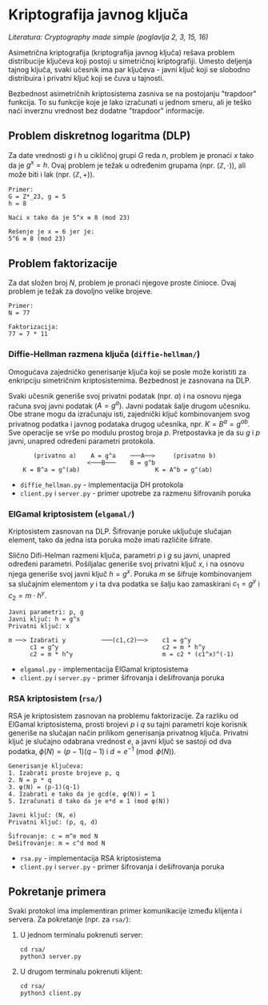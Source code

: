 # Kriptografija javnog ključa

_Literatura: Cryptography made simple (poglavlja 2, 3, 15, 16)_

Asimetrična kriptografija (kriptografija javnog ključa) rešava problem
distribucije ključeva koji postoji u simetričnoj kriptografiji. Umesto deljenja
tajnog ključa, svaki učesnik ima par ključeva - javni ključ koji se slobodno
distribuira i privatni ključ koji se čuva u tajnosti.

Bezbednost asimetričnih kriptosistema zasniva se na postojanju "trapdoor"
funkcija. To su funkcije koje je lako izračunati u jednom smeru, ali je teško
naći inverznu vrednost bez dodatne "trapdoor" informacije.

## Problem diskretnog logaritma (DLP)

Za date vrednosti $g$ i $h$ u cikličnoj grupi $G$ reda $n$, problem je pronaći $x$ tako da
je $g^x = h$. Ovaj problem je težak u određenim grupama (npr. $(\mathbb{Z}, \cdot)$), 
ali može biti i lak (npr. $(\mathbb{Z},+)$).

~~~
Primer:
G = Z*_23, g = 5
h = 8

Naći x tako da je 5^x ≡ 8 (mod 23)

Rešenje je x = 6 jer je:
5^6 ≡ 8 (mod 23)
~~~

## Problem faktorizacije

Za dat složen broj $N$, problem je pronaći njegove proste činioce. Ovaj problem je težak za dovoljno velike brojeve.

~~~
Primer:
N = 77

Faktorizacija:
77 = 7 * 11
~~~

### Diffie-Hellman razmena ključa (`diffie-hellman/`)

Omogućava zajedničko generisanje ključa koji se posle može koristiti za
enkripciju simetričnim kriptosistemima. Bezbednost je zasnovana na DLP.

Svaki učesnik generiše svoj privatni podatak (npr. $a$) i na osnovu njega
računa svoj javni podatak ($A=g^a$). Javni podatak šalje drugom učesniku.
Obe strane mogu da izračunaju isti, zajednički ključ kombinovanjem svog
privatnog podatka i javnog podataka drugog učesnika, npr. $K=B^a=g^{ab}$.
Sve operacije se vrše po modulu prostog broja $p$. Pretpostavka je da su
$g$ i $p$ javni, unapred određeni parametri protokola.

~~~
       (privatno a)    A = g^a    ───A──>     (privatno b)
                      <───B───    B = g^b
    K = B^a = g^(ab)                     K = A^b = g^(ab)
~~~

- `diffie_hellman.py` - implementacija DH protokola
- `client.py` i `server.py` - primer upotrebe za razmenu šifrovanih poruka

### ElGamal kriptosistem (`elgamal/`)

Kriptosistem zasnovan na DLP. Šifrovanje poruke uključuje slučajan element, tako
da jedna ista poruka može imati različite šifrate.

Slično Difi-Helman razmeni ključa, parametri $p$ i $g$ su javni, unapred određeni
parametri. Pošiljalac generiše svoj privatni ključ $x$, i na osnovu njega generiše
svoj javni ključ $h=g^x$. Poruka $m$ se šifruje kombinovanjem sa slučajnim elementom
$y$ i ta dva podatka se šalju kao zamaskirani $c_1=g^y$ i $c_2=m \cdot h^y$.

~~~
Javni parametri: p, g
Javni ključ: h = g^x
Privatni ključ: x

m ──> Izabrati y          ───(c1,c2)──>    c1 = g^y
      c1 = g^y                             c2 = m * h^y
      c2 = m * h^y                         m = c2 * (c1^x)^(-1)
~~~

- `elgamal.py` - implementacija ElGamal kriptosistema
- `client.py` i `server.py` - primer šifrovanja i dešifrovanja poruka

### RSA kriptosistem (`rsa/`)

RSA je kriptosistem zasnovan na problemu faktorizacije. Za razliku od ElGamal
kriptosistema, prosti brojevi $p$ i $q$ su tajni parametri koje korisnik generiše na
slučajan način prilikom generisanja privatnog ključa. Privatni ključ je slučajno
odabrana vrednost $e$, a javni ključ se sastoji od dva podatka, $\phi(N) = (p-1)(q-1)$
i $d = e^{-1} \pmod{\phi(N)}$.

~~~
Generisanje ključeva:
1. Izabrati proste brojeve p, q
2. N = p * q
3. φ(N) = (p-1)(q-1)
4. Izabrati e tako da je gcd(e, φ(N)) = 1
5. Izračunati d tako da je e*d ≡ 1 (mod φ(N))

Javni ključ: (N, e)
Privatni ključ: (p, q, d)

Šifrovanje: c = m^e mod N
Dešifrovanje: m = c^d mod N
~~~

- `rsa.py` - implementacija RSA kriptosistema
- `client.py` i `server.py` - primer šifrovanja i dešifrovanja poruka

## Pokretanje primera

Svaki protokol ima implementiran primer komunikacije između klijenta i servera.
Za pokretanje (npr. za `rsa/`):

1. U jednom terminalu pokrenuti server:
   ```
   cd rsa/
   python3 server.py
   ```

2. U drugom terminalu pokrenuti klijent:
   ```
   cd rsa/
   python3 client.py
   ```